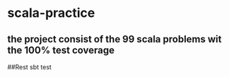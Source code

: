 # scala-practice
## the project consist of the 99 scala problems wit the 100% test coverage

##Rest
    sbt test
 